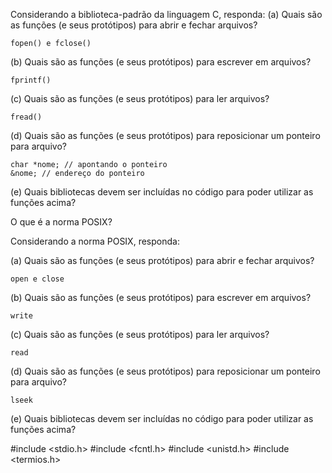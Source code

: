 Considerando a biblioteca-padrão da linguagem C, responda:
(a) Quais são as funções (e seus protótipos) para abrir e fechar arquivos?

    fopen() e fclose()

(b) Quais são as funções (e seus protótipos) para escrever em arquivos?

    fprintf()    

(c) Quais são as funções (e seus protótipos) para ler arquivos?

    fread()

(d) Quais são as funções (e seus protótipos) para reposicionar um ponteiro para arquivo?

    char *nome; // apontando o ponteiro  
    &nome; // endereço do ponteiro

(e) Quais bibliotecas devem ser incluídas no código para poder utilizar as funções acima?

O que é a norma POSIX?

Considerando a norma POSIX, responda:

(a) Quais são as funções (e seus protótipos) para abrir e fechar arquivos?

    open e close

(b) Quais são as funções (e seus protótipos) para escrever em arquivos?

    write

(c) Quais são as funções (e seus protótipos) para ler arquivos?

    read

(d) Quais são as funções (e seus protótipos) para reposicionar um ponteiro para arquivo?

    lseek

(e) Quais bibliotecas devem ser incluídas no código para poder utilizar as funções acima?

#include <stdio.h>
#include <fcntl.h>
#include <unistd.h>
#include <termios.h>
